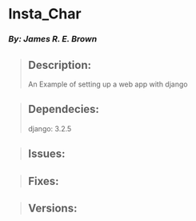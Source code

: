 

# Insta_Char
### *By: James R. E. Brown*

> ## Description:  
>  An Example of setting up a web app with django
>
>  
  
> ## Dependecies:
>  django: 3.2.5
>
>  
  
> ## Issues:  
>
>
>  
  
> ## Fixes:  
  
> ## Versions:  
>
>
>  




